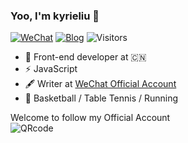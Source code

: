 ### Yoo, I'm kyrieliu 👋

[![WeChat](https://img.shields.io/badge/WeChat-Click%20to%20follow-%2307C160)](https://camo.githubusercontent.com/8ff07c44e0cd1a6155a210ac9bb1903be4dcf591e9537cc50709585827784100/68747470733a2f2f6b797269656c69752e636e2f696d616765732f7172636f6465322e6a7067)
[![Blog](https://img.shields.io/badge/Blog-Almost%20abandoned-blue)](https://kyrieliu.cn)
![Visitors](https://visitor-badge.glitch.me/badge?page_id=KKKyrie.KKKyrie&right_color=red)


- 🍻 Front-end developer at 🇨🇳 
- ⚡ JavaScript
- 🖋 Writer at [WeChat Official Account](https://camo.githubusercontent.com/8ff07c44e0cd1a6155a210ac9bb1903be4dcf591e9537cc50709585827784100/68747470733a2f2f6b797269656c69752e636e2f696d616765732f7172636f6465322e6a7067)
- 🏃 Basketball / Table Tennis / Running  

  
 Welcome to follow my Official Account  
 ![QRcode](https://kyrieliu.cn/images/qrcode2.jpg)
